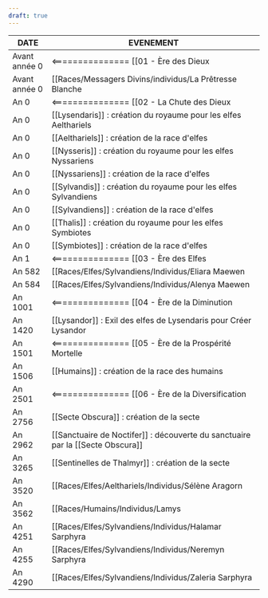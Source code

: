 ```yaml
---
draft: true
---
```


| DATE | EVENEMENT |
| --- | --- |
| Avant année 0 | <=============== [[01 - Ère des Dieux|Ère des Dieux]] |
| Avant année 0 | [[Races/Messagers Divins/individus/La Prêtresse Blanche|La Prêtresse Blanche]] : création de cette messagère |
| An 0 | <=============== [[02 - La Chute des Dieux|La Chute des Dieux]] |
| An 0 | [[Lysendaris]] : création du royaume pour les elfes Aelthariels |
| An 0 | [[Aelthariels]] : création de la race d'elfes |
| An 0 | [[Nysseris]] : création du royaume pour les elfes Nyssariens |
| An 0 | [[Nyssariens]] : création de la race d'elfes |
| An 0 | [[Sylvandis]] : création du royaume pour les elfes Sylvandiens |
| An 0 | [[Sylvandiens]] : création de la race d'elfes |
| An 0 | [[Thalis]] : création du royaume pour les elfes Symbiotes |
| An 0 | [[Symbiotes]] : création de la race d'elfes |
| An 1 | <=============== [[03 - Ère des Elfes|Ère des Elfes]] |
| An 582 | [[Races/Elfes/Sylvandiens/Individus/Eliara Maewen|Eliara Maewen]] : Naissance de Eliara Maewen |
| An 584 | [[Races/Elfes/Sylvandiens/Individus/Alenya Maewen|Alenya Maewen]] : Naissance de Alenya Maewen |
| An 1001 | <=============== [[04 - Ère de la Diminution|Ère de la Diminution]] |
| An 1420 | [[Lysandor]] : Exil des elfes de Lysendaris pour Créer Lysandor |
| An 1501 | <=============== [[05 - Ère de la Prospérité Mortelle|Ère de la Prospérité Mortelle]] |
| An 1506 | [[Humains]] : création de la race des humains |
| An 2501 | <=============== [[06 - Ère de la Diversification|Ère de la Diversification]] |
| An 2756 | [[Secte Obscura]] : création de la secte |
| An 2962 | [[Sanctuaire de Noctifer]] : découverte du sanctuaire par la [[Secte Obscura]] |
| An 3265 | [[Sentinelles de Thalmyr]] : création de la secte |
| An 3520 | [[Races/Elfes/Aelthariels/Individus/Sélène Aragorn|Sélène Aragorn]] : Naissance de Sélène Aragorn |
| An 3562 | [[Races/Humains/Individus/Lamys|Lamys]] : Naissance de Lamys |
| An 4251 | [[Races/Elfes/Sylvandiens/Individus/Halamar Sarphyra|Halamar Sarphyra]] : naissance de Halamar Sarphyra |
| An 4255 | [[Races/Elfes/Sylvandiens/Individus/Neremyn Sarphyra|Neremyn Sarphyra]] : naissance de Neremyn Sarphyra |
| An 4290 | [[Races/Elfes/Sylvandiens/Individus/Zaleria Sarphyra|Halamar Sarphyra]] : naissance de Zaleria Sarphyra |